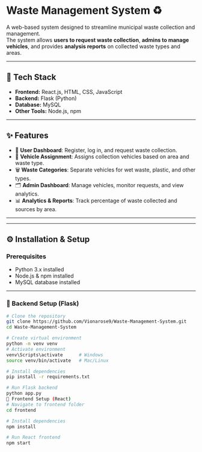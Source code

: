 # Waste Management System ♻️

A web-based system designed to streamline municipal waste collection and management.  
The system allows **users to request waste collection**, **admins to manage vehicles**, and provides **analysis reports** on collected waste types and areas.  

---

## 🚀 Tech Stack
- **Frontend:** React.js, HTML, CSS, JavaScript  
- **Backend:** Flask (Python)  
- **Database:** MySQL  
- **Other Tools:** Node.js, npm  

---

## ✨ Features
- 👤 **User Dashboard**: Register, log in, and request waste collection.  
- 🚛 **Vehicle Assignment**: Assigns collection vehicles based on area and waste type.  
- 🗑 **Waste Categories**: Separate vehicles for wet waste, plastic, and other types.  
- 🗂 **Admin Dashboard**: Manage vehicles, monitor requests, and view analytics.  
- 📊 **Analytics & Reports**: Track percentage of waste collected and sources by area.  

---


---

## ⚙️ Installation & Setup

### Prerequisites
- Python 3.x installed  
- Node.js & npm installed  
- MySQL database installed  

---

### 🔹 Backend Setup (Flask)
```bash
# Clone the repository
git clone https://github.com/Vionarose9/Waste-Management-System.git
cd Waste-Management-System

# Create virtual environment
python -m venv venv
# Activate environment
venv\Scripts\activate      # Windows  
source venv/bin/activate   # Mac/Linux  

# Install dependencies
pip install -r requirements.txt

# Run Flask backend
python app.py
🔹 Frontend Setup (React)
# Navigate to frontend folder
cd frontend

# Install dependencies
npm install

# Run React frontend
npm start
